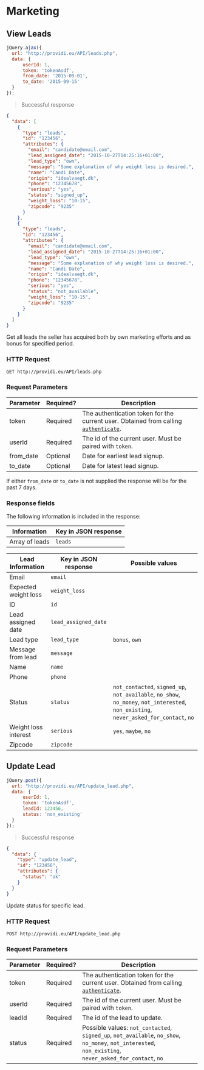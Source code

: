 # Marketing

## View Leads
```js
jQuery.ajax({
  url: "http://providi.eu/API/leads.php",
  data: {
      userId: 1,
      token: 'tokenAsdf',
      from_date: '2015-09-01',
      to_date: '2015-09-15'
  }
});
```

> Successful response

```json
{
  "data": [
    {
      "type": "leads",
      "id": "123456",
      "attributes": {
        "email": "candidate@email.com",
        "lead_assigned_date": "2015-10-27T14:25:16+01:00",
        "lead_type": "own",
        "message": "Some explanation of why weight loss is desired.",
        "name": "Candi Date",
        "origin": "idealvaegt.dk",
        "phone": "12345678",
        "serious": "yes",
        "status": "signed_up",
        "weight_loss": "10-15",
        "zipcode": "9235"
      }
    },
    {
      "type": "leads",
      "id": "123456",
      "attributes": {
        "email": "candidate@email.com",
        "lead_assigned_date": "2015-10-27T14:25:16+01:00",
        "lead_type": "own",
        "message": "Some explanation of why weight loss is desired.",
        "name": "Candi Date",
        "origin": "idealvaegt.dk",
        "phone": "12345678",
        "serious": "yes",
        "status": "not_available",
        "weight_loss": "10-15",
        "zipcode": "9235"
      }
    }
  ]
}
```

Get all leads the seller has acquired both by own marketing efforts and as bonus for specified period.

### HTTP Request
`GET http://providi.eu/API/leads.php`

### Request Parameters
Parameter | Required? | Description
--------- | --------- | -----------
token     | Required  | The authentication token for the current user. Obtained from calling [`authenticate`](#authentication).
userId    | Required  | The id of the current user. Must be paired with `token`.
from_date | Optional  | Date for earliest lead signup.
to_date   | Optional  | Date for latest lead signup.

If either `from_date` or `to_date` is not supplied the response will be for the past 7 days.

### Response fields
The following information is included in the response:

| Information       | Key in JSON response |
| ----------------- | -------------------- |
| Array of leads    | `leads`              |


| Lead Information     | Key in JSON response | Possible values
| -------------------- | -------------------- | ---------------
| Email                | `email`              |
| Expected weight loss | `weight_loss`        |
| ID                   | `id`                 |
| Lead assigned date   | `lead_assigned_date` |
| Lead type            | `lead_type`          | `bonus`, `own`
| Message from lead    | `message`            |
| Name                 | `name`               |
| Phone                | `phone`              |
| Status               | `status`             | `not_contacted`, `signed_up`, `not_available`, `no_show`, `no_money`, `not_interested`, `non_existing`, `never_asked_for_contact`, `no`
| Weight loss interest | `serious`            | `yes`, `maybe`, `no`
| Zipcode              | `zipcode`            |


## Update Lead
```js
jQuery.post({
  url: "http://providi.eu/API/update_lead.php",
  data: {
      userId: 1,
      token: 'tokenAsdf',
      leadId: 123456,
      status: 'non_existing'
  }
});
```

> Successful response

```json
{
  "data": {
    "type": "update_lead",
    "id": "123456",
    "attributes": {
      "status": "ok"
    }
  }
}
```

Update status for specific lead.

### HTTP Request
`POST http://providi.eu/API/update_lead.php`

### Request Parameters
Parameter | Required? | Description
--------- | --------- | -----------
token     | Required  | The authentication token for the current user. Obtained from calling [`authenticate`](#authentication).
userId    | Required  | The id of the current user. Must be paired with `token`.
leadId    | Required  | The id of the lead to update.
status    | Required  | Possible values: `not_contacted`, `signed_up`, `not_available`, `no_show`, `no_money`, `not_interested`, `non_existing`, `never_asked_for_contact`, `no`
